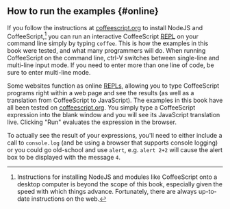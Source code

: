 ## How to run the examples {#online}

If you follow the instructions at [coffeescript.org][install] to install NodeJS and CoffeeScript,[^whoa] you can run an interactive CoffeeScript [REPL][repl] on your command line simply by typing `coffee`. This is how the examples in this book were tested, and what many programmers will do. When running CoffeeScript on the command line, ctrl-V switches between single-line and multi-line input mode. If you need to enter more than one line of code, be sure to enter multi-line mode.

Some websites function as online [REPLs][repl], allowing you to type CoffeeScript programs right within a web page and see the results (as well as a translation from CoffeeScript to JavaScript). The examples in this book have all been tested on [coffeescript.org]. You simply type a CoffeeScript expression into the blank window and you will see its JavaScript translation live. Clicking "Run" evaluates the expression in the browser.

[repl]: https://en.wikipedia.org/wiki/REPL "Read–eval–print loop"

To actually see the result of your expressions, you'll need to either include a call to `console.log` (and be using a browser that supports console logging) or you could go old-school and use `alert`, e.g. `alert 2+2` will cause the alert box to be displayed with the message `4`.

[install]: http://coffeescript.org/#installation "Install CoffeeScript"
[coffeescript.org]: http://coffeescript.org/#try:

[^whoa]: Instructions for installing NodeJS and modules like CoffeeScript onto a desktop computer is beyond the scope of this book, especially given the speed with which things advance. Fortunately, there are always up-to-date instructions on the web.